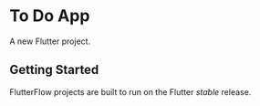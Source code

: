 # To Do App

A new Flutter project.

## Getting Started

FlutterFlow projects are built to run on the Flutter _stable_ release.
